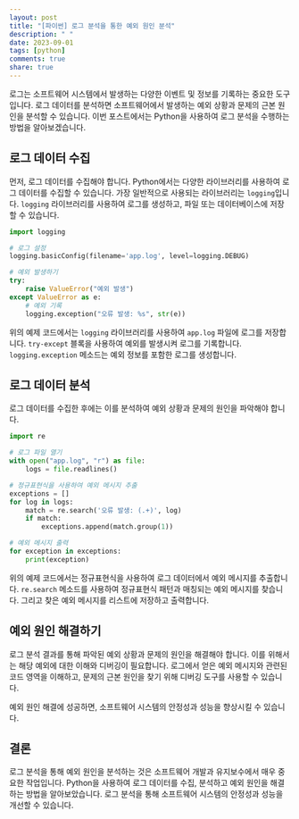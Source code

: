 ```yaml
---
layout: post
title: "[파이썬] 로그 분석을 통한 예외 원인 분석"
description: " "
date: 2023-09-01
tags: [python]
comments: true
share: true
---
```


로그는 소프트웨어 시스템에서 발생하는 다양한 이벤트 및 정보를 기록하는 중요한 도구입니다. 로그 데이터를 분석하면 소프트웨어에서 발생하는 예외 상황과 문제의 근본 원인을 분석할 수 있습니다. 이번 포스트에서는 Python을 사용하여 로그 분석을 수행하는 방법을 알아보겠습니다.

## 로그 데이터 수집

먼저, 로그 데이터를 수집해야 합니다. Python에서는 다양한 라이브러리를 사용하여 로그 데이터를 수집할 수 있습니다. 가장 일반적으로 사용되는 라이브러리는 `logging`입니다. `logging` 라이브러리를 사용하여 로그를 생성하고, 파일 또는 데이터베이스에 저장할 수 있습니다.

```python
import logging

# 로그 설정
logging.basicConfig(filename='app.log', level=logging.DEBUG)

# 예외 발생하기
try:
    raise ValueError("예외 발생")
except ValueError as e:
    # 예외 기록
    logging.exception("오류 발생: %s", str(e))
```

위의 예제 코드에서는 `logging` 라이브러리를 사용하여 `app.log` 파일에 로그를 저장합니다. `try-except` 블록을 사용하여 예외를 발생시켜 로그를 기록합니다. `logging.exception` 메소드는 예외 정보를 포함한 로그를 생성합니다.

## 로그 데이터 분석

로그 데이터를 수집한 후에는 이를 분석하여 예외 상황과 문제의 원인을 파악해야 합니다. 

```python
import re

# 로그 파일 열기
with open("app.log", "r") as file:
    logs = file.readlines()

# 정규표현식을 사용하여 예외 메시지 추출
exceptions = []
for log in logs:
    match = re.search('오류 발생: (.+)', log)
    if match:
        exceptions.append(match.group(1))

# 예외 메시지 출력
for exception in exceptions:
    print(exception)
```

위의 예제 코드에서는 정규표현식을 사용하여 로그 데이터에서 예외 메시지를 추출합니다. `re.search` 메소드를 사용하여 정규표현식 패턴과 매칭되는 예외 메시지를 찾습니다. 그리고 찾은 예외 메시지를 리스트에 저장하고 출력합니다.

## 예외 원인 해결하기

로그 분석 결과를 통해 파악된 예외 상황과 문제의 원인을 해결해야 합니다. 이를 위해서는 해당 예외에 대한 이해와 디버깅이 필요합니다. 로그에서 얻은 예외 메시지와 관련된 코드 영역을 이해하고, 문제의 근본 원인을 찾기 위해 디버깅 도구를 사용할 수 있습니다.

예외 원인 해결에 성공하면, 소프트웨어 시스템의 안정성과 성능을 향상시킬 수 있습니다.

## 결론

로그 분석을 통해 예외 원인을 분석하는 것은 소프트웨어 개발과 유지보수에서 매우 중요한 작업입니다. Python을 사용하여 로그 데이터를 수집, 분석하고 예외 원인을 해결하는 방법을 알아보았습니다. 로그 분석을 통해 소프트웨어 시스템의 안정성과 성능을 개선할 수 있습니다.